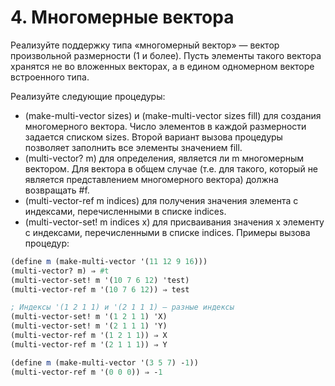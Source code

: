 # 4. Многомерные вектора
Реализуйте поддержку типа «многомерный вектор» — вектор произвольной размерности (1 и более). Пусть элементы такого вектора хранятся не во вложенных векторах, а в едином одномерном векторе встроенного типа.

Реализуйте следующие процедуры:

- (make-multi-vector sizes) и (make-multi-vector sizes fill) для создания многомерного вектора. Число элементов в каждой размерности задается списком sizes. Второй вариант вызова процедуры позволяет заполнить все элементы значением fill.
- (multi-vector? m) для определения, является ли m многомерным вектором. Для вектора в общем случае (т.е. для такого, который не является представлением многомерного вектора) должна возвращать #f.
- (multi-vector-ref m indices) для получения значения элемента с индексами, перечисленными в списке indices.
- (multi-vector-set! m indices x) для присваивания значения x элементу с индексами, перечисленными в списке indices.
Примеры вызова процедур:
```scheme
(define m (make-multi-vector '(11 12 9 16)))
(multi-vector? m) ⇒ #t
(multi-vector-set! m '(10 7 6 12) 'test)
(multi-vector-ref m '(10 7 6 12)) ⇒ test

; Индексы '(1 2 1 1) и '(2 1 1 1) — разные индексы
(multi-vector-set! m '(1 2 1 1) 'X)
(multi-vector-set! m '(2 1 1 1) 'Y)
(multi-vector-ref m '(1 2 1 1)) ⇒ X
(multi-vector-ref m '(2 1 1 1)) ⇒ Y

(define m (make-multi-vector '(3 5 7) -1))
(multi-vector-ref m '(0 0 0)) ⇒ -1
```
